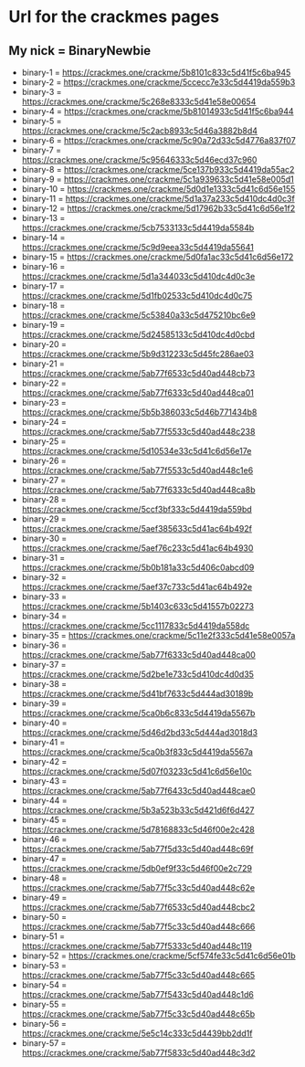 # Url for the crackmes pages
## My nick = BinaryNewbie

- binary-1 = https://crackmes.one/crackme/5b8101c833c5d41f5c6ba945
- binary-2 = https://crackmes.one/crackme/5ccecc7e33c5d4419da559b3
- binary-3 = https://crackmes.one/crackme/5c268e8333c5d41e58e00654
- binary-4 = https://crackmes.one/crackme/5b81014933c5d41f5c6ba944
- binary-5 = https://crackmes.one/crackme/5c2acb8933c5d46a3882b8d4
- binary-6 = https://crackmes.one/crackme/5c90a72d33c5d4776a837f07
- binary-7 = https://crackmes.one/crackme/5c95646333c5d46ecd37c960
- binary-8 = https://crackmes.one/crackme/5ce137b933c5d4419da55ac2
- binary-9 = https://crackmes.one/crackme/5c1a939633c5d41e58e005d1
- binary-10 = https://crackmes.one/crackme/5d0d1e1333c5d41c6d56e155
- binary-11 = https://crackmes.one/crackme/5d1a37a233c5d410dc4d0c3f
- binary-12 = https://crackmes.one/crackme/5d17962b33c5d41c6d56e1f2
- binary-13 = https://crackmes.one/crackme/5cb7533133c5d4419da5584b 
- binary-14 = https://crackmes.one/crackme/5c9d9eea33c5d4419da55641
- binary-15 = https://crackmes.one/crackme/5d0fa1ac33c5d41c6d56e172
- binary-16 = https://crackmes.one/crackme/5d1a344033c5d410dc4d0c3e
- binary-17 = https://crackmes.one/crackme/5d1fb02533c5d410dc4d0c75
- binary-18 = https://crackmes.one/crackme/5c53840a33c5d475210bc6e9
- binary-19 = https://crackmes.one/crackme/5d24585133c5d410dc4d0cbd
- binary-20 = https://crackmes.one/crackme/5b9d312233c5d45fc286ae03
- binary-21 = https://crackmes.one/crackme/5ab77f6533c5d40ad448cb73
- binary-22 = https://crackmes.one/crackme/5ab77f6333c5d40ad448ca01
- binary-23 = https://crackmes.one/crackme/5b5b386033c5d46b771434b8
- binary-24 = https://crackmes.one/crackme/5ab77f5533c5d40ad448c238
- binary-25 = https://crackmes.one/crackme/5d10534e33c5d41c6d56e17e
- binary-26 = https://crackmes.one/crackme/5ab77f5533c5d40ad448c1e6
- binary-27 = https://crackmes.one/crackme/5ab77f6333c5d40ad448ca8b
- binary-28 = https://crackmes.one/crackme/5ccf3bf333c5d4419da559bd
- binary-29 = https://crackmes.one/crackme/5aef385633c5d41ac64b492f
- binary-30 = https://crackmes.one/crackme/5aef76c233c5d41ac64b4930
- binary-31 = https://crackmes.one/crackme/5b0b181a33c5d406c0abcd09
- binary-32 = https://crackmes.one/crackme/5aef37c733c5d41ac64b492e
- binary-33 = https://crackmes.one/crackme/5b1403c633c5d41557b02273
- binary-34 = https://crackmes.one/crackme/5cc1117833c5d4419da558dc
- binary-35 = https://crackmes.one/crackme/5c11e2f333c5d41e58e0057a
- binary-36 = https://crackmes.one/crackme/5ab77f6333c5d40ad448ca00
- binary-37 = https://crackmes.one/crackme/5d2be1e733c5d410dc4d0d35
- binary-38 = https://crackmes.one/crackme/5d41bf7633c5d444ad30189b
- binary-39 = https://crackmes.one/crackme/5ca0b6c833c5d4419da5567b
- binary-40 = https://crackmes.one/crackme/5d46d2bd33c5d444ad3018d3
- binary-41 = https://crackmes.one/crackme/5ca0b3f833c5d4419da5567a
- binary-42 = https://crackmes.one/crackme/5d07f03233c5d41c6d56e10c
- binary-43 = https://crackmes.one/crackme/5ab77f6433c5d40ad448cae0
- binary-44 = https://crackmes.one/crackme/5b3a523b33c5d421d6f6d427
- binary-45 = https://crackmes.one/crackme/5d78168833c5d46f00e2c428
- binary-46 = https://crackmes.one/crackme/5ab77f5d33c5d40ad448c69f
- binary-47 = https://crackmes.one/crackme/5db0ef9f33c5d46f00e2c729
- binary-48 = https://crackmes.one/crackme/5ab77f5c33c5d40ad448c62e
- binary-49 = https://crackmes.one/crackme/5ab77f6533c5d40ad448cbc2
- binary-50 = https://crackmes.one/crackme/5ab77f5c33c5d40ad448c666
- binary-51 = https://crackmes.one/crackme/5ab77f5333c5d40ad448c119
- binary-52 = https://crackmes.one/crackme/5cf574fe33c5d41c6d56e01b
- binary-53 = https://crackmes.one/crackme/5ab77f5c33c5d40ad448c665
- binary-54 = https://crackmes.one/crackme/5ab77f5433c5d40ad448c1d6
- binary-55 = https://crackmes.one/crackme/5ab77f5c33c5d40ad448c65b
- binary-56 = https://crackmes.one/crackme/5e5c14c333c5d4439bb2dd1f
- binary-57 = https://crackmes.one/crackme/5ab77f5833c5d40ad448c3d2
